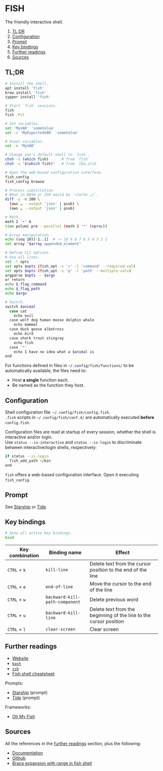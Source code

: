 # FISH

The friendly interactive shell.

1. [TL;DR](#tldr)
1. [Configuration](#configuration)
1. [Prompt](#prompt)
1. [Key bindings](#key-bindings)
1. [Further readings](#further-readings)
1. [Sources](#sources)

## TL;DR

```sh
# Install the shell.
apt install 'fish'
brew install 'fish'
zypper install 'fish'

# Start `fish` sessions.
fish
fish -Pil

# Set variables.
set 'MyVAR' 'someValue'
set -x 'MyExportedVAR' 'someValue'

# Unset variables.
set -e 'MyVAR'

# Change one's default shell to `fish`.
chsh -s (which fish)      # from `fish`
chsh -s "$(which fish)"   # from `{ba,z}sh`

# Open the web-based configuration interface.
fish_config
fish_config browse

# Process substitution.
# What in BASH or ZSH would be `<(echo …)`.
diff -y -W 200 \
  (aws … --output 'json' | psub) \
  (aws … --output 'json' | psub)

# Math.
math 2 '+' 6
time pulumi pre --parallel (math 2 '*' (nproc))

# Array manipulation.
echo (seq 10)[-1..1]  # -> 10 9 8 7 6 5 4 3 2 1
set array "$array appended_element"

# Define CLI options.
# Use all lines.
set -l opts
set opts $opts (fish_opt -s 'c' -l 'command' --required-val)
set opts $opts (fish_opt -s 'p' -l 'path' --multiple-vals)
argparse $opts -- $argv
or return
echo $_flag_command
echo $_flag_path
echo $argv

# Switch.
switch $animal
  case cat
    echo evil
  case wolf dog human moose dolphin whale
    echo mammal
  case duck goose albatross
    echo bird
  case shark trout stingray
    echo fish
  case '*'
    echo I have no idea what a $animal is
end
```

For functions defined in files in `~/.config/fish/functions/` to be automatically available, the files need to:

- Host **a single** function each.
- Be named as the function they host.

## Configuration

Shell configuration file: `~/.config/fish/config.fish`.<br/>
`.fish` scripts in `~/.config/fish/conf.d/` are automatically executed **before** `config.fish`.

Configuration files are read at startup of every session, whether the shell is interactive and/or login.<br/>
Use `status --is-interactive` and `status --is-login` to discriminate between interactive/login shells, respectively:

```sh
if status --is-login
  fish_add_path ~/bin
end
```

`fish` offers a web-based configuration interface. Open it executing `fish_config`.

## Prompt

See [Starship] or [Tide].

## Key bindings

```sh
# Show all active key bindings.
bind
```

| Key combination | Binding name                   | Effect                                                            |
| --------------- | ------------------------------ | ----------------------------------------------------------------- |
| `CTRL` + `k`    | `kill-line`                    | Delete text from the cursor position to the end of the line       |
| `CTRL` + `e`    | `end-of-line`                  | Move the cursor to the end of the line                            |
| `CTRL` + `w`    | `backward-kill-path-component` | Delete previous word                                              |
| `CTRL` + `u`    | `backward-kill-line`           | Delete text from the beginning of the line to the cursor position |
| `CTRL` + `l`    | `clear-screen`                 | Clear screen                                                      |

## Further readings

- [Website]
- [`bash`][bash]
- [`zsh`][zsh]
- [Fish shell cheatsheet]

Prompts:

- [Starship] (prompt)
- [Tide] (prompt)

Frameworks:

- [Oh My Fish][oh-my-fish]

## Sources

All the references in the [further readings] section, plus the following:

- [Documentation]
- [Github]
- [Brace expansion with range in fish shell]

<!--
  Reference
  ═╬═Time══
  -->

<!-- In-article sections -->
[further readings]: #further-readings

<!-- Knowledge base -->
[bash]: bash.md
[oh-my-fish]: https://github.com/oh-my-fish/oh-my-fish
[starship]: starship.md
[zsh]: zsh.md

<!-- Files -->
<!-- Upstream -->
[documentation]: https://fishshell.com/docs/current/
[github]: https://github.com/fish-shell/fish-shell
[website]: https://fishshell.com/

<!-- Others -->
[brace expansion with range in fish shell]: https://stackoverflow.com/questions/20770836/brace-expansion-with-range-in-fish-shell
[fish shell cheatsheet]: https://devhints.io/fish-shell
[tide]: https://github.com/IlanCosman/tide
